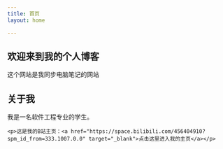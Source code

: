 ```yaml
---
title: 首页
layout: home

---
```


<div class="welcome-section">
  <div class="card welcome-card">
    <h2>欢迎来到我的个人博客</h2>
    <p>这个网站是我同步电脑笔记的网站</p>
  </div>
</div>


<div class="intro-section">
  <div class="card intro-card">
    <h2>关于我</h2>
    <p>我是一名软件工程专业的学生。</p>
    
    
  </div>
</div>


<div class="social-section">
  <div class="card social-card">
    
    <p>这是我的B站主页：<a href="https://space.bilibili.com/456404910?spm_id_from=333.1007.0.0" target="_blank">点击这里进入我的主页</a></p>
    
  </div>
</div> 
